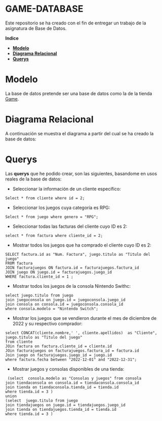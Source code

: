 # GAME-DATABASE
Este repositorio se ha creado con el fin de entregar un trabajo de la asignatura de Base de Datos.

**Indice**

 - [**Modelo**](#Modelo)
 - [**Diagrama Relacional**](#Diagrama-relacional)
 - [**Querys**](#Querys)



# Modelo

La base de datos pretende ser una base de datos como la de la tienda [Game](https://www.game.es/). 


# Diagrama Relacional

A continuación se muestra el diagrama a partir del cual se ha creado la base de datos:




# Querys

Las __querys__ que he podido crear, son las siguientes, basandome en usos reales de la base de datos:

  - Seleccionar la información de un cliente específico:
  ```
  Select * from cliente where id = 2;
  ```
  
  - Seleccionar los juegos cuya categoría es RPG:
  ```
  Select * from juego where genero = "RPG";
  ```
  
  - Seleccionar todas las facturas del cliente cuyo ID es 2:
  ```
  select * from factura where cliente_id = 2;
  ```
  
  - Mostrar todos los juegos que ha comprado el cliente cuyo ID es 2:
  ```
  SELECT factura.id as "Num. Factura", juego.titulo as "Titulo del juego"
  FROM factura
  JOIN facturajuegos ON factura.id = facturajuegos.factura_id
  JOIN juego ON juego.id = facturajuegos.juego_id
  WHERE factura.cliente_id = 1 ;
  ```
  
  - Mostrar todos los juegos de la consola Nintendo Swithc:
  ```
  select juego.titulo from juego 
  join juegoconsola on juego.id = juegoconsola.juego_id
  join consola on consola.id = juegoconsola.consola_id
  where consola.modelo = "Nintendo Switch";
  ```

  - Mostrar los juegos que se vendieron durante el mes de diciembre de 2022 y su respectivo comprador:
  ```
  select CONCAT(cliente.nombre,' ', cliente.apellidos)  as "Cliente", juego.titulo as "Titulo del juego"  
  from cliente
  JOin factura on factura.cliente_id = cliente.id
  JOin facturajuegos on facturajuegos.factura_id = factura.id
  Join juego on facturajuegos.juego_id = juego.id
  where factura.fecha between "2022-12-01" and "2022-12-31";
  ```
  
  - Mostrar juegos y consolas disponibles de una tienda:
  ```
   (select  consola.modelo as "Consolas y juegos" from consola
 join tiendaconsola on consola.id = tiendaconsola.consola_id
 join tienda on tiendaconsola.tienda_id = tienda.id
 where tienda.id = 3 )
 union
  (select  juego.titulo from juego
 join tiendajuegos on juego.id = tiendajuegos.juego_id
 join tienda on tiendajuegos.tienda_id = tienda.id
 where tienda.id = 3 )
  ```

  
